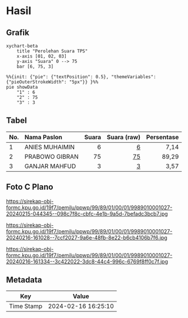 # Hasil

## Grafik

```mermaid
xychart-beta
    title "Perolehan Suara TPS"
    x-axis [01, 02, 03]
    y-axis "Suara" 0 --> 75
    bar [6, 75, 3]
```

```mermaid
%%{init: {"pie": {"textPosition": 0.5}, "themeVariables": {"pieOuterStrokeWidth": "5px"}} }%%
pie showData
    "1" : 6
    "2" : 75
    "3" : 3
```

## Tabel

| No. | Nama Paslon    | Suara | Suara (raw) | Persentase |
|:--- |:-------------- | -----:| -----------:| ----------:|
| 1   | ANIES MUHAIMIN | 6     | [6][p-1]    | 7,14       |
| 2   | PRABOWO GIBRAN | 75    | [75][p-2]   | 89,29      |
| 3   | GANJAR MAHFUD  | 3     | [3][p-3]    | 3,57       |


[p-1]: https://github.com/gigit-pemilu/pemilu-2024-99-luar-negeri/blob/main/pilpres/hitung-suara/sub/99-luar-negeri/sub/89-penang-malaysia/sub/01-penang-malaysia/sub/0001-penang-malaysia/sub/027-ksk-012/sub/paslon-1.txt
[p-2]: https://github.com/gigit-pemilu/pemilu-2024-99-luar-negeri/blob/main/pilpres/hitung-suara/sub/99-luar-negeri/sub/89-penang-malaysia/sub/01-penang-malaysia/sub/0001-penang-malaysia/sub/027-ksk-012/sub/paslon-2.txt
[p-3]: https://github.com/gigit-pemilu/pemilu-2024-99-luar-negeri/blob/main/pilpres/hitung-suara/sub/99-luar-negeri/sub/89-penang-malaysia/sub/01-penang-malaysia/sub/0001-penang-malaysia/sub/027-ksk-012/sub/paslon-3.txt

## Foto C Plano

https://sirekap-obj-formc.kpu.go.id/19f7/pemilu/ppwp/99/89/01/00/01/9989010001027-20240215-044345--098c7f8c-cbfc-4e1b-9a5d-7befadc3bcb7.jpg

https://sirekap-obj-formc.kpu.go.id/19f7/pemilu/ppwp/99/89/01/00/01/9989010001027-20240216-161028--7ccf2027-9a6e-48fb-8e22-b6cb4106b7f6.jpg

https://sirekap-obj-formc.kpu.go.id/19f7/pemilu/ppwp/99/89/01/00/01/9989010001027-20240216-161334--3c422022-3dc8-44c4-996c-6769f8ff0c7f.jpg


## Metadata

| Key        | Value               |
| ---------- | ------------------- |
| Time Stamp | 2024-02-16 16:25:10 |



